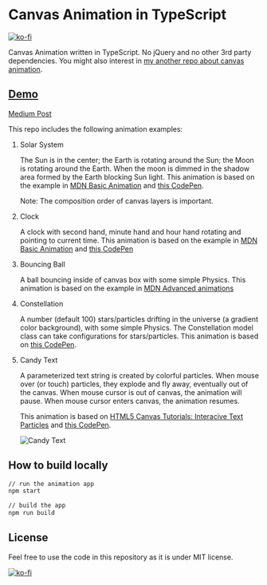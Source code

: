 # Canvas Animation in TypeScript

[![ko-fi](https://ko-fi.com/img/githubbutton_sm.svg)](https://ko-fi.com/I3I63W4OK)

Canvas Animation written in TypeScript. No jQuery and no other 3rd party dependencies. You might also interest in [my another repo about canvas animation](https://github.com/changhuixu/canvas-animation-step-by-step).

## [Demo](https://canvas-animations.firebaseapp.com/)

[Medium Post](https://medium.com/@changhuixu/canvas-animations-in-typescript-97ba0163cb19)

This repo includes the following animation examples:

1. Solar System

   The Sun is in the center; the Earth is rotating around the Sun; the Moon is rotating around the Earth. When the moon is dimmed in the shadow area formed by the Earth blocking Sun light. This animation is based on the example in [MDN Basic Animation](https://developer.mozilla.org/en-US/docs/Web/API/Canvas_API/Tutorial/Basic_animations) and [this CodePen](https://codepen.io/anon/pen/bjVvMy).

   Note: The composition order of canvas layers is important.

1. Clock

   A clock with second hand, minute hand and hour hand rotating and pointing to current time. This animation is based on the example in [MDN Basic Animation](https://developer.mozilla.org/en-US/docs/Web/API/Canvas_API/Tutorial/Basic_animations) and [this CodePen](https://codepen.io/anon/pen/QBjmBW)

1. Bouncing Ball

   A ball bouncing inside of canvas box with some simple Physics. This animation is based on the example in [MDN Advanced animations](https://developer.mozilla.org/en-US/docs/Web/API/Canvas_API/Tutorial/Advanced_animations)

1. Constellation

   A number (default 100) stars/particles drifting in the universe (a gradient color background), with some simple Physics. The Constellation model class can take configurations for stars/particles. This animation is based on [this CodePen](https://codepen.io/acauamontiel/pen/mJdnw).

1. Candy Text

   A parameterized text string is created by colorful particles. When mouse over (or touch) particles, they explode and fly away, eventually out of the canvas. When mouse cursor is out of canvas, the animation will pause. When mouse cursor enters canvas, the animation resumes.

   This animation is based on [HTML5 Canvas Tutorials: Interacive Text Particles](https://www.html5canvastutorials.com/advanced/html5-canvas-interactive-text-particles/) and [this CodePen](https://codepen.io/anon/pen/ZjGqRg).

   ![Candy Text](candy.png)

## How to build locally

```sh
// run the animation app
npm start

// build the app
npm run build
```

## License

Feel free to use the code in this repository as it is under MIT license.

[![ko-fi](https://ko-fi.com/img/githubbutton_sm.svg)](https://ko-fi.com/I3I63W4OK)

